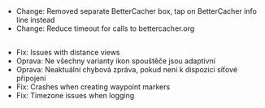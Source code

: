 ##
- Change: Removed separate BetterCacher box, tap on BetterCacher info line instead
- Change: Reduce timeout for calls to bettercacher.org

##
- Fix: Issues with distance views
- Oprava: Ne všechny varianty ikon spouštěče jsou adaptivní
- Oprava: Neaktuální chybová zpráva, pokud není k dispozici síťové připojení
- Fix: Crashes when creating waypoint markers
- Fix: Timezone issues when logging
